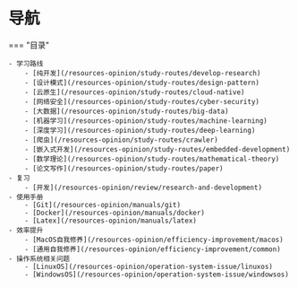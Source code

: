 # 导航

=== "目录"

    - 学习路线
        - [纯开发](/resources-opinion/study-routes/develop-research)  
        - [设计模式](/resources-opinion/study-routes/design-pattern)  
        - [云原生](/resources-opinion/study-routes/cloud-native)  
        - [网络安全](/resources-opinion/study-routes/cyber-security)  
        - [大数据](/resources-opinion/study-routes/big-data)  
        - [机器学习](/resources-opinion/study-routes/machine-learning)  
        - [深度学习](/resources-opinion/study-routes/deep-learning)  
        - [爬虫](/resources-opinion/study-routes/crawler)  
        - [嵌入式开发](/resources-opinion/study-routes/embedded-development)  
        - [数学理论](/resources-opinion/study-routes/mathematical-theory)  
        - [论文写作](/resources-opinion/study-routes/paper)  
    - 复习
        - [开发](/resources-opinion/review/research-and-development)  
    - 使用手册
        - [Git](/resources-opinion/manuals/git)  
        - [Docker](/resources-opinion/manuals/docker)  
        - [Latex](/resources-opinion/manuals/latex)  
    - 效率提升
        - [MacOS自我修养](/resources-opinion/efficiency-improvement/macos)  
        - [通用自我修养](/resources-opinion/efficiency-improvement/common)  
    - 操作系统相关问题
        - [LinuxOS](/resources-opinion/operation-system-issue/linuxos)  
        - [WindowsOS](/resources-opinion/operation-system-issue/windowsos)  